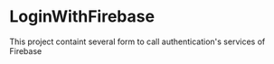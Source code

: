 # LoginWithFirebase
This project containt several form to call authentication's services of Firebase
